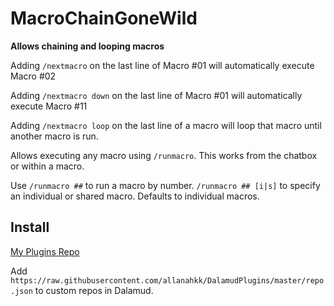 # MacroChainGoneWild

**Allows chaining and looping macros**

Adding `/nextmacro` on the last line of Macro #01 will automatically execute Macro #02

Adding `/nextmacro down` on the last line of Macro #01 will automatically execute Macro #11

Adding `/nextmacro loop` on the last line of a macro will loop that macro until another macro is run.

Allows executing any macro using `/runmacro`. This works from the chatbox or within a macro.

Use `/runmacro ##` to run a macro by number. `/runmacro ## [i|s]` to specify an individual or shared macro. Defaults to individual macros.

## Install
[My Plugins Repo](https://github.com/allanahkk/DalamudPlugins/)

Add ```https://raw.githubusercontent.com/allanahkk/DalamudPlugins/master/repo.json``` to custom repos in Dalamud.

